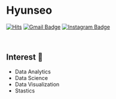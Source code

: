 # Hyunseo


[![Hits](https://hits.seeyoufarm.com/api/count/incr/badge.svg?url=https%3A%2F%2Fgithub.com%2Fgjbae1212%2Fhit-counter&count_bg=%23D7D7D7&title_bg=%23AFD9FD&icon=github.svg&icon_color=%23FFFFFF&title=Visit&edge_flat=true)](https://hits.seeyoufarm.com)
[![Gmail Badge](https://img.shields.io/badge/Gmail-9cf?style=flat-square&logo=Gmail&logoColor=white&link=mailto:hhs28166139@gmail.com)](mailto:hhs28166139@gmail.com)
[![Instagram Badge](https://img.shields.io/badge/-Instagram-lightgrey?style=flat-square&logo=instagram&logoColor=white&link=https://www.instagram.com/datastudies_/)](https://www.instagram.com/datastudies_/) 

<br>

## Interest 👀
- Data Analytics
- Data Science
- Data Visualization
- Stastics
